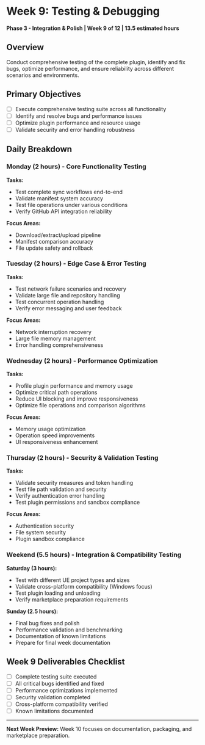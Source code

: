 # Week 9: Testing & Debugging
**Phase 3 - Integration & Polish | Week 9 of 12 | 13.5 estimated hours**

## Overview
Conduct comprehensive testing of the complete plugin, identify and fix bugs, optimize performance, and ensure reliability across different scenarios and environments.

## Primary Objectives
- [ ] Execute comprehensive testing suite across all functionality
- [ ] Identify and resolve bugs and performance issues
- [ ] Optimize plugin performance and resource usage
- [ ] Validate security and error handling robustness

## Daily Breakdown

### Monday (2 hours) - Core Functionality Testing
**Tasks:**
- Test complete sync workflows end-to-end
- Validate manifest system accuracy
- Test file operations under various conditions
- Verify GitHub API integration reliability

**Focus Areas:**
- Download/extract/upload pipeline
- Manifest comparison accuracy
- File update safety and rollback

### Tuesday (2 hours) - Edge Case & Error Testing
**Tasks:**
- Test network failure scenarios and recovery
- Validate large file and repository handling
- Test concurrent operation handling
- Verify error messaging and user feedback

**Focus Areas:**
- Network interruption recovery
- Large file memory management
- Error handling comprehensiveness

### Wednesday (2 hours) - Performance Optimization
**Tasks:**
- Profile plugin performance and memory usage
- Optimize critical path operations
- Reduce UI blocking and improve responsiveness
- Optimize file operations and comparison algorithms

**Focus Areas:**
- Memory usage optimization
- Operation speed improvements
- UI responsiveness enhancement

### Thursday (2 hours) - Security & Validation Testing
**Tasks:**
- Validate security measures and token handling
- Test file path validation and security
- Verify authentication error handling
- Test plugin permissions and sandbox compliance

**Focus Areas:**
- Authentication security
- File system security
- Plugin sandbox compliance

### Weekend (5.5 hours) - Integration & Compatibility Testing
**Saturday (3 hours):**
- Test with different UE project types and sizes
- Validate cross-platform compatibility (Windows focus)
- Test plugin loading and unloading
- Verify marketplace preparation requirements

**Sunday (2.5 hours):**
- Final bug fixes and polish
- Performance validation and benchmarking
- Documentation of known limitations
- Prepare for final week documentation

## Week 9 Deliverables Checklist
- [ ] Complete testing suite executed
- [ ] All critical bugs identified and fixed
- [ ] Performance optimizations implemented
- [ ] Security validation completed
- [ ] Cross-platform compatibility verified
- [ ] Known limitations documented

---
**Next Week Preview:** Week 10 focuses on documentation, packaging, and marketplace preparation.
